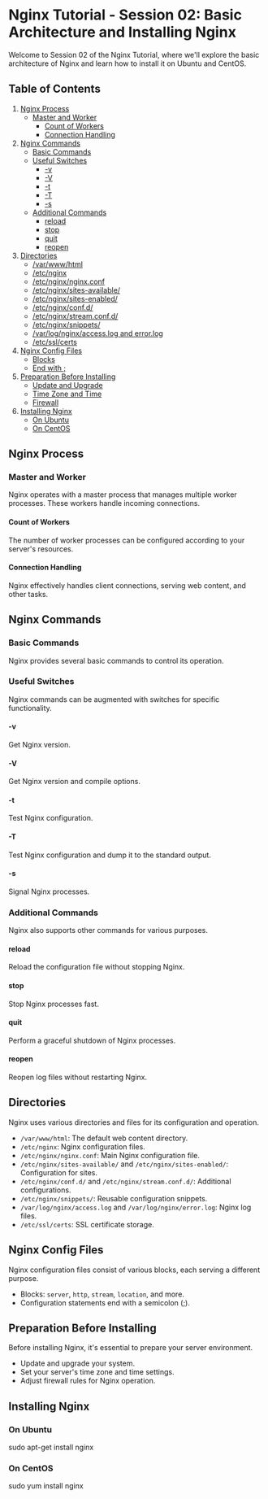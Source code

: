 # Nginx Tutorial - Session 02: Basic Architecture and Installing Nginx

Welcome to Session 02 of the Nginx Tutorial, where we'll explore the basic architecture of Nginx and learn how to install it on Ubuntu and CentOS.

## Table of Contents

1. [Nginx Process](#nginx-process)
   - [Master and Worker](#master-and-worker)
     - [Count of Workers](#count-of-workers)
     - [Connection Handling](#connection-handling)
2. [Nginx Commands](#nginx-commands)
   - [Basic Commands](#basic-commands)
   - [Useful Switches](#useful-switches)
     - [-v](#-v)
     - [-V](#-V)
     - [-t](#-t)
     - [-T](#-T)
     - [-s](#-s)
   - [Additional Commands](#additional-commands)
     - [reload](#reload)
     - [stop](#stop)
     - [quit](#quit)
     - [reopen](#reopen)
3. [Directories](#directories)
   - [/var/www/html](#/var/www/html)
   - [/etc/nginx](#/etc/nginx)
   - [/etc/nginx/nginx.conf](#/etc/nginx/nginx.conf)
   - [/etc/nginx/sites-available/](#/etc/nginx/sites-available/)
   - [/etc/nginx/sites-enabled/](#/etc/nginx/sites-enabled/)
   - [/etc/nginx/conf.d/](#/etc/nginx/conf.d/)
   - [/etc/nginx/stream.conf.d/](#/etc/nginx/stream.conf.d/)
   - [/etc/nginx/snippets/](#/etc/nginx/snippets/)
   - [/var/log/nginx/access.log and error.log](#/var/log/nginx/access.log-and-error.log)
   - [/etc/ssl/certs](#/etc/ssl/certs)
4. [Nginx Config Files](#nginx-config-files)
   - [Blocks](#blocks)
   - [End with ;](#end-with-;)
5. [Preparation Before Installing](#preparation-before-installing)
   - [Update and Upgrade](#update-and-upgrade)
   - [Time Zone and Time](#time-zone-and-time)
   - [Firewall](#firewall)
6. [Installing Nginx](#installing-nginx)
   - [On Ubuntu](#on-ubuntu)
   - [On CentOS](#on-centos)

## Nginx Process

### Master and Worker

Nginx operates with a master process that manages multiple worker processes. These workers handle incoming connections.

#### Count of Workers

The number of worker processes can be configured according to your server's resources.

#### Connection Handling

Nginx effectively handles client connections, serving web content, and other tasks.

## Nginx Commands

### Basic Commands

Nginx provides several basic commands to control its operation.

### Useful Switches

Nginx commands can be augmented with switches for specific functionality.

#### -v

Get Nginx version.

#### -V

Get Nginx version and compile options.

#### -t

Test Nginx configuration.

#### -T

Test Nginx configuration and dump it to the standard output.

#### -s

Signal Nginx processes.

### Additional Commands

Nginx also supports other commands for various purposes.

#### reload

Reload the configuration file without stopping Nginx.

#### stop

Stop Nginx processes fast.

#### quit

Perform a graceful shutdown of Nginx processes.

#### reopen

Reopen log files without restarting Nginx.

## Directories

Nginx uses various directories and files for its configuration and operation.

- `/var/www/html`: The default web content directory.
- `/etc/nginx`: Nginx configuration files.
- `/etc/nginx/nginx.conf`: Main Nginx configuration file.
- `/etc/nginx/sites-available/` and `/etc/nginx/sites-enabled/`: Configuration for sites.
- `/etc/nginx/conf.d/` and `/etc/nginx/stream.conf.d/`: Additional configurations.
- `/etc/nginx/snippets/`: Reusable configuration snippets.
- `/var/log/nginx/access.log` and `/var/log/nginx/error.log`: Nginx log files.
- `/etc/ssl/certs`: SSL certificate storage.

## Nginx Config Files

Nginx configuration files consist of various blocks, each serving a different purpose.

- Blocks: `server`, `http`, `stream`, `location`, and more.
- Configuration statements end with a semicolon (;).

## Preparation Before Installing

Before installing Nginx, it's essential to prepare your server environment.

- Update and upgrade your system.
- Set your server's time zone and time settings.
- Adjust firewall rules for Nginx operation.

## Installing Nginx

### On Ubuntu
sudo apt-get install nginx

### On CentOS
sudo yum install nginx
